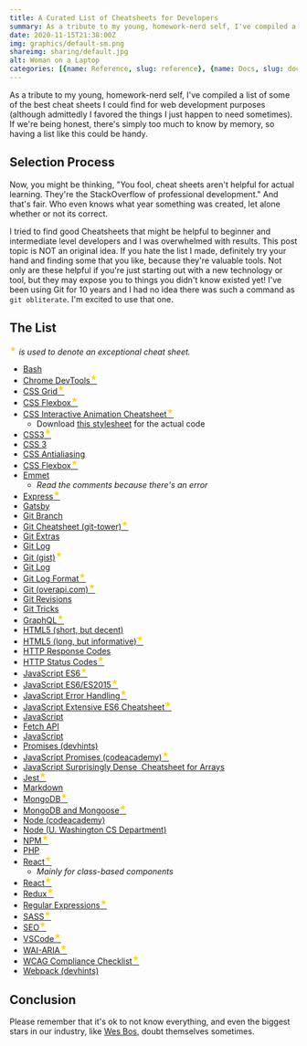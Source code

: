 ```yaml
---
title: A Curated List of Cheatsheets for Developers
summary: As a tribute to my young, homework-nerd self, I've compiled a list of some of the best cheat sheets I could find for web development purposes (although admittedly I favored the things I just happen to need sometimes).
date: 2020-11-15T21:38:00Z
img: graphics/default-sm.png
shareimg: sharing/default.jpg
alt: Woman on a Laptop
categories: [{name: Reference, slug: reference}, {name: Docs, slug: docs}]
---
```


<p class="drop-cap">As a tribute to my young, homework-nerd self, I've compiled a list of some of the best cheat sheets I could find for web development purposes (although admittedly I favored the things I just happen to need sometimes). If we're being honest, there's simply too much to know by memory, so having a list like this could be handy.</p>

## Selection Process

Now, you might be thinking, "You fool, cheat sheets aren't helpful for actual learning. They're the StackOverflow of professional development." And that's fair. Who even knows what year something was created, let alone whether or not its correct.

I tried to find good Cheatsheets that might be helpful to beginner and intermediate level developers and I was overwhelmed with results. This post topic is NOT an original idea. If you hate the list I made, definitely try your hand and finding some that you like, because they're valuable tools. Not only are these helpful if you're just starting out with a new technology or tool, but they may expose you to things you didn't know existed yet! I've been using Git for 10 years and I had no idea there was such a command as <code>git obliterate</code>. I'm excited to use that one.

## The List

<p><sup style="color: gold;">★</sup> <em>is used to  denote an exceptional cheat sheet.</em></p>

* <a href="https://devhints.io/bash" rel="nofollow noopener" target="_blank">Bash</a>
* <a href="http://anti-code.com/devtools-cheatsheet/" rel="nofollow noopener" target="_blank">Chrome DevTools<sup style="color: gold;">★</sup></a>
* <a href="https://devhints.io/css-grid" rel="nofollow noopener" target="_blank">CSS Grid<sup style="color: gold;">★</sup></a>
* <a href="https://devhints.io/css-flexbox" rel="nofollow noopener" target="_blank">CSS Flexbox<sup style="color: gold;">★</sup></a>
* <a href="http://www.justinaguilar.com/animations/index.html" rel="nofollow noopener" target="_blank">CSS Interactive Animation Cheatsheet<sup style="color: gold;">★</sup></a>
  * Download <a href="http://www.justinaguilar.com/animations/css/animations.css" target="_blank" rel="nofollow noopener">this stylesheet</a> for the actual code
* <a href="https://websitesetup.org/wp-content/uploads/2019/11/wsu-css-cheat-sheet-gdocs.pdf" rel="nofollow noopener" target="_blank">CSS3<sup style="color: gold;">★</sup></a>
* <a href="https://cloud.netlifyusercontent.com/assets/344dbf88-fdf9-42bb-adb4-46f01eedd629/d7fb67af-5180-463d-b58a-bfd4a220d5d0/css3-cheat-sheet.pdf" rel="nofollow noopener" target="_blank">CSS 3</a>
* <a href="https://devhints.io/css-antialias" rel="nofollow noopener" target="_blank">CSS Antialiasing</a>
* <a href="https://devhints.io/css-flexbox" rel="nofollow noopener" target="_blank">CSS Flexbox<sup style="color: gold;">★</sup></a>
* <a href="https://devhints.io/emmet" rel="nofollow noopener" target="_blank">Emmet</a>
  * <em>Read the comments because there's an error</em>
* <a href="https://cdn.fs.teachablecdn.com/2vOhSRtTxiMisDgOfixQ" rel="nofollow noopener" target="_blank">Express<sup style="color: gold;">★</sup></a>
* <a href="https://www.gatsbyjs.com/gatsby-cheat-sheet.pdf" target="_blank" rel="noopener">Gatsby</a>
* <a href="https://devhints.io/git-branch" rel="nofollow noopener" target="_blank">Git Branch</a>
* <a href="https://www.git-tower.com/blog/git-cheat-sheet" rel="nofollow noopener" target="_blank">Git Cheatsheet (git-tower)<sup style="color: gold;">★</sup></a>
* <a href="https://devhints.io/git-extras" rel="nofollow noopener" target="_blank">Git Extras</a>
* <a href="https://devhints.io/git-log" rel="nofollow noopener" target="_blank">Git Log</a>
* <a href="https://github.com/tiimgreen/github-cheat-sheet" rel="nofollow noopener" target="_blank">Git (gist)</a><sup style="color: gold;">★</sup>
* <a href="https://devhints.io/git-log" rel="nofollow noopener" target="_blank">Git Log</a>
* <a href="https://devhints.io/git-log-format" rel="nofollow noopener" target="_blank">Git Log Format<sup style="color: gold;">★</sup></a>
* <a href="https://overapi.com/git" rel="nofollow noopener" target="_blank">Git (overapi.com)<sup style="color: gold;">★</sup></a>
* <a href="https://devhints.io/git-revisions" rel="nofollow noopener" target="_blank">Git Revisions</a>
* <a href="https://devhints.io/git-tricks" rel="nofollow noopener" target="_blank">Git Tricks</a>
* <a href="https://devhints.io/graphql" target="_blank" rel="noopener">GraphQL<sup style="color: gold;">★</sup></a>
* <a href="https://websitesetup.org/wp-content/uploads/2019/11/html5-tag-cheat-sheet-2019.pdf" rel="follow noopener" target="_blank">HTML5 (short, but decent)</a>
* <a href="https://websitesetup.org/wp-content/uploads/2019/10/WSU-HTML-Cheat-Sheet.pdf" rel="follow noopener" target="_blank">HTML5 (long, but informative)<sup style="color: gold;">★</sup></a>
* <a href="http://www.cheat-sheets.org/saved-copy/http-response-codes-1.pdf" rel="nofollow noopener" target="_blank">HTTP Response Codes</a>
* <a href="https://cheatography.com/kstep/cheat-sheets/http-status-codes/pdf/" rel="nofollow noopener" target="_blank">HTTP Status Codes<sup style="color: gold;">★</sup></a>
* <a href="https://devhints.io/es6" target="_blank" rel="noopener">JavaScript ES6<sup style="color: gold;">★</sup></a>
* <a href="https://cdn.fs.teachablecdn.com/r6qlCKFbTtGgd1heJOlj" rel="nofollow noopener" target="_blank">JavaScript ES6/ES2015<sup style="color: gold;">★</sup></a>
* <a href="https://www.codecademy.com/learn/javascript-errors-debugging/modules/errors-and-error-handling/cheatsheet" rel="nofollow noopener" target="_blank">JavaScript Error Handling<sup style="color: gold;">★</sup></a>
* <a href="https://websitesetup.org/javascript-cheat-sheet/" rel="nofollow noopener" target="_blank">JavaScript Extensive ES6 Cheatsheet<sup style="color: gold;">★</sup></a>
* <a href="https://www.codecademy.com/learn/introduction-to-javascript/modules/javascript-promises/cheatsheet" rel="nofollow noopener" target="_blank">JavaScript</a>
* <a href="https://devhints.io/js-fetch" target="_blank" rel="noopener">Fetch API</a>
* <a href="https://devhints.io/promise" target="_blank" rel="noopener"></a><a href="https://www.codecademy.com/learn/introduction-to-javascript/modules/javascript-promises/cheatsheet" rel="nofollow noopener" target="_blank">JavaScript</a>
* <a href="https://devhints.io/promise" target="_blank" rel="noopener">Promises (devhints)</a>
* <a href="https://www.codecademy.com/learn/introduction-to-javascript/modules/javascript-promises/cheatsheet" rel="nofollow noopener" target="_blank">JavaScript Promises (codeacademy)<sup style="color: gold;">★</sup></a>
* <a href="https://devhints.io/js-array" rel="nofollow noopener" target="_blank">JavaScript Surprisingly Dense&nbsp; Cheatsheet for Arrays</a>
* <a href="https://devhints.io/jest" rel="nofollow noopener" target="_blank">Jest<sup style="color: gold;">★</sup></a>
* <a href="https://devhints.io/markdown" rel="nofollow noopener" target="_blank">Markdown</a>
* <a href="https://gist.github.com/bradtraversy/f407d642bdc3b31681bc7e56d95485b6" rel="nofollow noopener" target="_blank">MongoDB<sup style="color: gold;">★</sup></a>
* <a href="https://cdn.fs.teachablecdn.com/867VyMzGQEbWHBVUoYa1" rel="nofollow noopener" target="_blank">MongoDB and Mongoose<sup style="color: gold;">★</sup></a>
* <a href="https://www.codecademy.com/learn/learn-node-js/modules/introduction-to-node-js/cheatsheet" rel="nofollow noopener" target="_blank">Node (codeacademy)</a>
* <a href="https://courses.cs.washington.edu/courses/cse154/19su/resources/assets/cheatsheets/node-cheatsheet.pdf" rel="follow noopener" target="_blank">Node (U. Washington CS Department)</a>
* <a href="https://devhints.io/npm" target="_blank" rel="noopener">NPM<sup style="color: gold;">★</sup></a>
* <a href="https://websitesetup.org/php-cheat-sheet/" rel="nofollow noopener" target="_blank">PHP</a>
* <a href="https://cdn.fs.teachablecdn.com/WeMQPniRFaDKwV56zv1k" rel="nofollow noopener" target="_blank">React<sup style="color: gold;">★</sup></a>
  * <em>Mainly for class-based components</em>
* <a href="https://devhints.io/react" target="_blank" rel="noopener">React<sup style="color: gold;">★</sup></a>
* <a href="https://devhints.io/redux" target="_blank" rel="noopener">Redux<sup style="color: gold;">★</sup></a>
* <a href="https://devhints.io/regexp" rel="nofollow noopener" target="_blank">Regular Expressions<sup style="color: gold;">★</sup></a>
* <a href="https://devhints.io/sass" rel="nofollow noopener" target="_blank">SASS<sup style="color: gold;">★</sup></a>
* <a href="https://d2v4zi8pl64nxt.cloudfront.net/seo-cheat-sheet.pdf" rel="nofollow noopener" target="_blank">SEO<sup style="color: gold;">★</sup></a>
* <a href="https://devhints.io/vscode" rel="nofollow noopener" target="_blank">VSCode<sup style="color: gold;">★</sup></a>
* <a href="https://codepen.io/matchboxhero/post/aria-cheatsheet" rel="nofollow noopener" target="_blank">WAI-ARIA<sup style="color: gold;">★</sup></a>
* <a href="https://www.a11yproject.com/checklist/" rel="nofollow noopener" target="_blank">WCAG Compliance Checklist<sup style="color: gold;">★</sup></a>
* <a href="https://devhints.io/webpack" rel="nofollow noopener" target="_blank">Webpack (devhints)</a>

## Conclusion

Please remember that it's ok to not know everything, and even the biggest stars in our industry, like <a href="https://wesbos.com/" target="_blank" rel="noopener noreferrer">Wes Bos</a>, doubt themselves sometimes.

<post-image src="/blog/wes-bos-tweet.jpg" alt="Wes Bos Tweet"></post-image>

